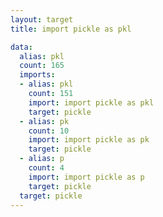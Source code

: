 ```yaml
---
layout: target
title: import pickle as pkl

data:
  alias: pkl
  count: 165
  imports:
  - alias: pkl
    count: 151
    import: import pickle as pkl
    target: pickle
  - alias: pk
    count: 10
    import: import pickle as pk
    target: pickle
  - alias: p
    count: 4
    import: import pickle as p
    target: pickle
  target: pickle
---
```

